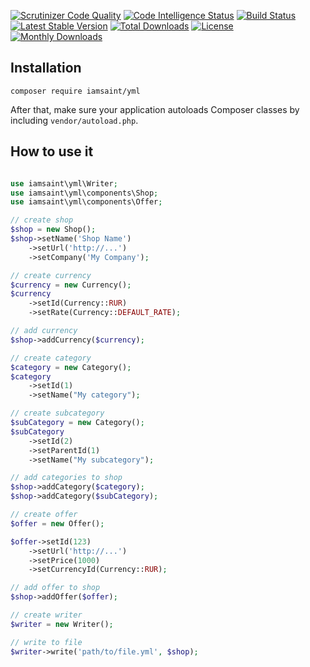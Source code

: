 [![Scrutinizer Code Quality](https://scrutinizer-ci.com/g/iamsaint/yml/badges/quality-score.png?b=master)](https://scrutinizer-ci.com/g/iamsaint/yml/?branch=master) [![Code Intelligence Status](https://scrutinizer-ci.com/g/iamsaint/yml/badges/code-intelligence.svg?b=master)](https://scrutinizer-ci.com/code-intelligence) [![Build Status](https://scrutinizer-ci.com/g/iamsaint/yml/badges/build.png?b=master)](https://scrutinizer-ci.com/g/iamsaint/yml/build-status/master) [![Latest Stable Version](https://poser.pugx.org/iamsaint/yml/v/stable)](https://packagist.org/packages/iamsaint/yml) [![Total Downloads](https://poser.pugx.org/iamsaint/yml/downloads)](https://packagist.org/packages/iamsaint/yml)  [![License](https://poser.pugx.org/iamsaint/yml/license)](https://packagist.org/packages/iamsaint/yml) [![Monthly Downloads](https://poser.pugx.org/iamsaint/yml/d/monthly)](https://packagist.org/packages/iamsaint/yml)

Installation
-------------
```
composer require iamsaint/yml
```

After that, make sure your application autoloads Composer classes by including
`vendor/autoload.php`.

How to use it
-------------

```php

use iamsaint\yml\Writer;
use iamsaint\yml\components\Shop;
use iamsaint\yml\components\Offer;

// create shop
$shop = new Shop();
$shop->setName('Shop Name')
    ->setUrl('http://...')
    ->setCompany('My Company');

// create currency
$currency = new Currency();
$currency
    ->setId(Currency::RUR)
    ->setRate(Currency::DEFAULT_RATE);

// add currency
$shop->addCurrency($currency);

// create category
$category = new Category();
$category
    ->setId(1)
    ->setName("My category");

// create subcategory
$subCategory = new Category();
$subCategory
    ->setId(2)
    ->setParentId(1)
    ->setName("My subcategory");

// add categories to shop
$shop->addCategory($category);
$shop->addCategory($subCategory);

// create offer
$offer = new Offer();

$offer->setId(123)
    ->setUrl('http://...')
    ->setPrice(1000)
    ->setCurrencyId(Currency::RUR);

// add offer to shop    
$shop->addOffer($offer);

// create writer
$writer = new Writer();

// write to file
$writer->write('path/to/file.yml', $shop);

```
